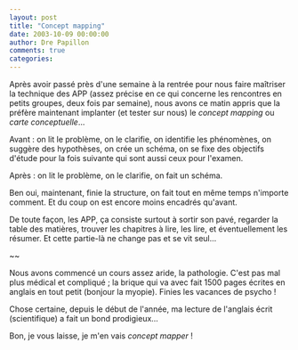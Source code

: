 ```yaml
---
layout: post
title: "Concept mapping"
date: 2003-10-09 00:00:00
author: Dre Papillon
comments: true
categories: 
---
```



Après avoir passé près d'une semaine à la rentrée pour nous faire maîtriser la technique des APP (assez précise en ce qui concerne les rencontres en petits groupes, deux fois par semaine), nous avons ce matin appris que la  préfère maintenant implanter (et tester sur nous) le *concept mapping* ou *carte conceptuelle*...

Avant : on lit le problème, on le clarifie, on identifie les phénomènes, on suggère des hypothèses, on crée un schéma, on se fixe des objectifs d'étude pour la fois suivante qui sont aussi ceux pour l'examen.

Après : on lit le problème, on le clarifie, on fait un schéma.

Ben oui, maintenant, finie la structure, on fait tout en même temps n'importe comment.  Et du coup on est encore moins encadrés qu'avant.

De toute façon, les APP, ça consiste surtout à sortir son pavé, regarder la table des matières, trouver les chapitres à lire, les lire, et éventuellement les résumer.  Et cette partie-là ne change pas et se vit seul...

~~

Nous avons commencé un cours assez aride, la pathologie.  C'est pas mal plus médical et compliqué ; la brique qui va avec fait 1500 pages écrites en anglais en tout petit (bonjour la myopie).  Finies les vacances de psycho !

Chose certaine, depuis le début de l'année, ma lecture de l'anglais écrit (scientifique) a fait un bond prodigieux...

Bon, je vous laisse, je m'en vais *concept mapper* !

